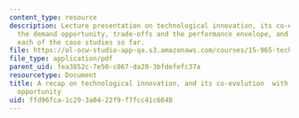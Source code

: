 ```yaml
---
content_type: resource
description: Lecture presentation on technological innovation, its co-evolution with
  the demand opportunity, trade-offs and the performance envelope, and insights from
  each of the case studies so far.
file: https://ol-ocw-studio-app-qa.s3.amazonaws.com/courses/15-965-technology-strategy-for-system-design-and-management-spring-2009/ffd96fca1c293a0422f9f7fcc41c6648_MIT15_965S09_Lec07.pdf
file_type: application/pdf
parent_uid: fea3852c-7e50-c067-da20-3bfdefefc37a
resourcetype: Document
title: A recap on technological innovation, and its co-evolution  with the demand
  opportunity
uid: ffd96fca-1c29-3a04-22f9-f7fcc41c6648
---
```

